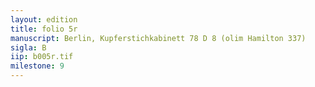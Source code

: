 ```yaml
---
layout: edition
title: folio 5r
manuscript: Berlin, Kupferstichkabinett 78 D 8 (olim Hamilton 337)
sigla: B
iip: b005r.tif
milestone: 9
---
```


